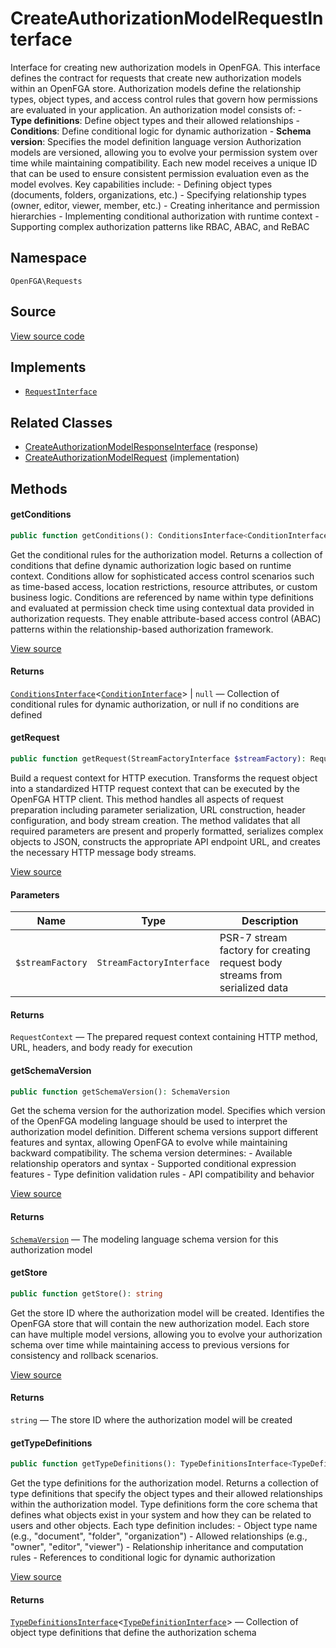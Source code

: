 # CreateAuthorizationModelRequestInterface

Interface for creating new authorization models in OpenFGA. This interface defines the contract for requests that create new authorization models within an OpenFGA store. Authorization models define the relationship types, object types, and access control rules that govern how permissions are evaluated in your application. An authorization model consists of: - **Type definitions**: Define object types and their allowed relationships - **Conditions**: Define conditional logic for dynamic authorization - **Schema version**: Specifies the model definition language version Authorization models are versioned, allowing you to evolve your permission system over time while maintaining compatibility. Each new model receives a unique ID that can be used to ensure consistent permission evaluation even as the model evolves. Key capabilities include: - Defining object types (documents, folders, organizations, etc.) - Specifying relationship types (owner, editor, viewer, member, etc.) - Creating inheritance and permission hierarchies - Implementing conditional authorization with runtime context - Supporting complex authorization patterns like RBAC, ABAC, and ReBAC

## Namespace
`OpenFGA\Requests`

## Source
[View source code](https://github.com/evansims/openfga-php/blob/main/src/Requests/CreateAuthorizationModelRequestInterface.php)

## Implements
* [`RequestInterface`](RequestInterface.md)

## Related Classes
* [CreateAuthorizationModelResponseInterface](Responses/CreateAuthorizationModelResponseInterface.md) (response)
* [CreateAuthorizationModelRequest](Requests/CreateAuthorizationModelRequest.md) (implementation)

## Methods

#### getConditions

```php
public function getConditions(): ConditionsInterface<ConditionInterface>|null
```

Get the conditional rules for the authorization model. Returns a collection of conditions that define dynamic authorization logic based on runtime context. Conditions allow for sophisticated access control scenarios such as time-based access, location restrictions, resource attributes, or custom business logic. Conditions are referenced by name within type definitions and evaluated at permission check time using contextual data provided in authorization requests. They enable attribute-based access control (ABAC) patterns within the relationship-based authorization framework.

[View source](https://github.com/evansims/openfga-php/blob/main/src/Requests/CreateAuthorizationModelRequestInterface.php#L61)

#### Returns
[`ConditionsInterface`](Models/Collections/ConditionsInterface.md)&lt;[`ConditionInterface`](Models/ConditionInterface.md)&gt; &#124; `null` — Collection of conditional rules for dynamic authorization, or null if no conditions are defined
#### getRequest

```php
public function getRequest(StreamFactoryInterface $streamFactory): RequestContext
```

Build a request context for HTTP execution. Transforms the request object into a standardized HTTP request context that can be executed by the OpenFGA HTTP client. This method handles all aspects of request preparation including parameter serialization, URL construction, header configuration, and body stream creation. The method validates that all required parameters are present and properly formatted, serializes complex objects to JSON, constructs the appropriate API endpoint URL, and creates the necessary HTTP message body streams.

[View source](https://github.com/evansims/openfga-php/blob/main/src/Requests/RequestInterface.php#L57)

#### Parameters
| Name | Type | Description |
|------|------|-------------|
| `$streamFactory` | `StreamFactoryInterface` | PSR-7 stream factory for creating request body streams from serialized data |

#### Returns
`RequestContext` — The prepared request context containing HTTP method, URL, headers, and body ready for execution
#### getSchemaVersion

```php
public function getSchemaVersion(): SchemaVersion
```

Get the schema version for the authorization model. Specifies which version of the OpenFGA modeling language should be used to interpret the authorization model definition. Different schema versions support different features and syntax, allowing OpenFGA to evolve while maintaining backward compatibility. The schema version determines: - Available relationship operators and syntax - Supported conditional expression features - Type definition validation rules - API compatibility and behavior

[View source](https://github.com/evansims/openfga-php/blob/main/src/Requests/CreateAuthorizationModelRequestInterface.php#L79)

#### Returns
[`SchemaVersion`](Models/Enums/SchemaVersion.md) — The modeling language schema version for this authorization model
#### getStore

```php
public function getStore(): string
```

Get the store ID where the authorization model will be created. Identifies the OpenFGA store that will contain the new authorization model. Each store can have multiple model versions, allowing you to evolve your authorization schema over time while maintaining access to previous versions for consistency and rollback scenarios.

[View source](https://github.com/evansims/openfga-php/blob/main/src/Requests/CreateAuthorizationModelRequestInterface.php#L91)

#### Returns
`string` — The store ID where the authorization model will be created
#### getTypeDefinitions

```php
public function getTypeDefinitions(): TypeDefinitionsInterface<TypeDefinitionInterface>
```

Get the type definitions for the authorization model. Returns a collection of type definitions that specify the object types and their allowed relationships within the authorization model. Type definitions form the core schema that defines what objects exist in your system and how they can be related to users and other objects. Each type definition includes: - Object type name (e.g., &quot;document&quot;, &quot;folder&quot;, &quot;organization&quot;) - Allowed relationships (e.g., &quot;owner&quot;, &quot;editor&quot;, &quot;viewer&quot;) - Relationship inheritance and computation rules - References to conditional logic for dynamic authorization

[View source](https://github.com/evansims/openfga-php/blob/main/src/Requests/CreateAuthorizationModelRequestInterface.php#L109)

#### Returns
[`TypeDefinitionsInterface`](Models/Collections/TypeDefinitionsInterface.md)&lt;[`TypeDefinitionInterface`](Models/TypeDefinitionInterface.md)&gt; — Collection of object type definitions that define the authorization schema
